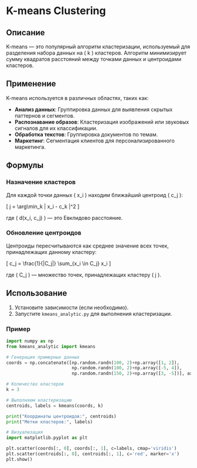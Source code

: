 # K-means Clustering

## Описание

K-means — это популярный алгоритм кластеризации, используемый для разделения набора данных на \( k \) кластеров. Алгоритм минимизирует сумму квадратов расстояний между точками данных и центроидами кластеров.

## Применение

K-means используется в различных областях, таких как:

- **Анализ данных**: Группировка данных для выявления скрытых паттернов и сегментов.
- **Распознавание образов**: Кластеризация изображений или звуковых сигналов для их классификации.
- **Обработка текстов**: Группировка документов по темам.
- **Маркетинг**: Сегментация клиентов для персонализированного маркетинга.

## Формулы

### Назначение кластеров

Для каждой точки данных \( x_i \) находим ближайший центроид \( c_j \):

\[
j = \arg\min_k \| x_i - c_k \|^2
\]

где \( d(x_i, c_j) \) — это Евклидово расстояние.

### Обновление центроидов

Центроиды пересчитываются как среднее значение всех точек, принадлежащих данному кластеру:

\[
c_j = \frac{1}{|C_j|} \sum_{x_i \in C_j} x_i
\]

где \( C_j \) — множество точек, принадлежащих кластеру \( j \).

## Использование

1. Установите зависимости (если необходимо).
2. Запустите `kmeans_analytic.py` для выполнения кластеризации.

### Пример

```python
import numpy as np
from kmeans_analytic import kmeans

# Генерация примерных данных
coords = np.concatenate([np.random.randn(100, 2)+np.array([1, 2]),
                         np.random.randn(100, 2)+np.array([-5, 4]),
                         np.random.randn(150, 2)+np.array([3, -5])], axis=0)

# Количество кластеров
k = 3

# Выполняем кластеризацию
centroids, labels = kmeans(coords, k)

print("Координаты центроидов:", centroids)
print("Метки кластеров:", labels)

# Визуализация
import matplotlib.pyplot as plt

plt.scatter(coords[:, 0], coords[:, 1], c=labels, cmap='viridis')
plt.scatter(centroids[:, 0], centroids[:, 1], c='red', marker='x')
plt.show()

